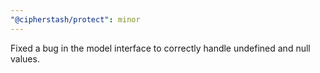 ```yaml
---
"@cipherstash/protect": minor
---
```


Fixed a bug in the model interface to correctly handle undefined and null values.
